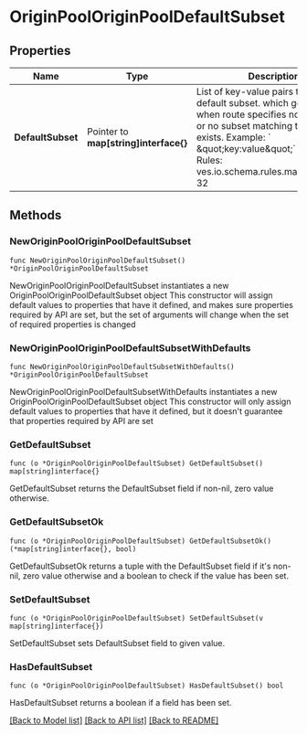 # OriginPoolOriginPoolDefaultSubset

## Properties

Name | Type | Description | Notes
------------ | ------------- | ------------- | -------------
**DefaultSubset** | Pointer to **map[string]interface{}** |  List of key-value pairs that define default subset.  which gets used when route specifies no metadata or no subset matching the metadata exists.  Example: &#x60; \&quot;key:value\&quot;&#x60;  Validation Rules:   ves.io.schema.rules.map.max_pairs: 32  | [optional] 

## Methods

### NewOriginPoolOriginPoolDefaultSubset

`func NewOriginPoolOriginPoolDefaultSubset() *OriginPoolOriginPoolDefaultSubset`

NewOriginPoolOriginPoolDefaultSubset instantiates a new OriginPoolOriginPoolDefaultSubset object
This constructor will assign default values to properties that have it defined,
and makes sure properties required by API are set, but the set of arguments
will change when the set of required properties is changed

### NewOriginPoolOriginPoolDefaultSubsetWithDefaults

`func NewOriginPoolOriginPoolDefaultSubsetWithDefaults() *OriginPoolOriginPoolDefaultSubset`

NewOriginPoolOriginPoolDefaultSubsetWithDefaults instantiates a new OriginPoolOriginPoolDefaultSubset object
This constructor will only assign default values to properties that have it defined,
but it doesn't guarantee that properties required by API are set

### GetDefaultSubset

`func (o *OriginPoolOriginPoolDefaultSubset) GetDefaultSubset() map[string]interface{}`

GetDefaultSubset returns the DefaultSubset field if non-nil, zero value otherwise.

### GetDefaultSubsetOk

`func (o *OriginPoolOriginPoolDefaultSubset) GetDefaultSubsetOk() (*map[string]interface{}, bool)`

GetDefaultSubsetOk returns a tuple with the DefaultSubset field if it's non-nil, zero value otherwise
and a boolean to check if the value has been set.

### SetDefaultSubset

`func (o *OriginPoolOriginPoolDefaultSubset) SetDefaultSubset(v map[string]interface{})`

SetDefaultSubset sets DefaultSubset field to given value.

### HasDefaultSubset

`func (o *OriginPoolOriginPoolDefaultSubset) HasDefaultSubset() bool`

HasDefaultSubset returns a boolean if a field has been set.


[[Back to Model list]](../README.md#documentation-for-models) [[Back to API list]](../README.md#documentation-for-api-endpoints) [[Back to README]](../README.md)


